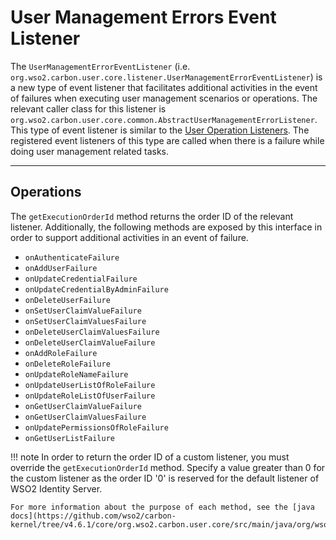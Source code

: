 # User Management Errors Event Listener

The `UserManagementErrorEventListener` (i.e. `org.wso2.carbon.user.core.listener.UserManagementErrorEventListener`) is a new type of event listener that facilitates additional activities in the event of failures when executing user management scenarios or operations. The relevant caller class for this listener is `org.wso2.carbon.user.core.common.AbstractUserManagementErrorListener`. 
This type of event listener is similar to the [User Operation Listeners]({{base_path}}/references/extend/user-mgt/user-store-listeners/). The registered event listeners of this type are called when there is a failure while doing user management related tasks.

---

## Operations

The `getExecutionOrderId` method returns the order ID of the relevant listener. Additionally, the following methods are exposed by this interface in order to support additional activities in an event of failure.

- `onAuthenticateFailure`
- `onAddUserFailure`
- `onUpdateCredentialFailure`
- `onUpdateCredentialByAdminFailure`
- `onDeleteUserFailure`
- `onSetUserClaimValueFailure`
- `onSetUserClaimValuesFailure`
- `onDeleteUserClaimValuesFailure`
- `onDeleteUserClaimValueFailure`
- `onAddRoleFailure`
- `onDeleteRoleFailure`
- `onUpdateRoleNameFailure`
- `onUpdateUserListOfRoleFailure`
- `onUpdateRoleListOfUserFailure`
- `onGetUserClaimValueFailure`
- `onGetUserClaimValuesFailure`
- `onUpdatePermissionsOfRoleFailure`
- `onGetUserListFailure`  

!!! note
    In order to return the order ID of a custom listener, you must override the `getExecutionOrderId` method. Specify a value greater than 0 for the custom listener as the order ID '0' is reserved for the default listener of WSO2 Identity Server.

    For more information about the purpose of each method, see the [java docs](https://github.com/wso2/carbon-kernel/tree/v4.6.1/core/org.wso2.carbon.user.core/src/main/java/org/wso2/carbon/user/core/listener/UserManagementErrorEventListener.java).
    
